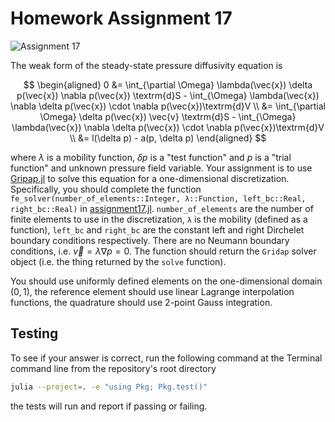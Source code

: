 # Homework Assignment 17

![Assignment 17](https://github.com/PGE383-HPC/assignment17/actions/workflows/main.yml/badge.svg)

The weak form of the steady-state pressure diffusivity equation is

$$
\begin{aligned}
0 &= \int_{\partial \Omega} \lambda(\vec{x}) \delta p(\vec{x}) \nabla p(\vec{x}) \textrm{d}S - \int_{\Omega}  \lambda(\vec{x}) \nabla \delta p(\vec{x}) 
\cdot \nabla p(\vec{x})\textrm{d}V \\
  &= \int_{\partial \Omega} \delta p(\vec{x}) \vec{v} \textrm{d}S - \int_{\Omega}  \lambda(\vec{x}) \nabla \delta p(\vec{x}) 
\cdot \nabla p(\vec{x})\textrm{d}V \\
 &= l(\delta p) - a(p, \delta p)
\end{aligned}
$$

where $\lambda$ is a mobility function, $\delta p$ is a "test function" and $p$ is a "trial function" and unknown pressure field variable.  Your assignment is to use [Gripap.jl](https://gridap.github.io/Gridap.jl/stable/) to solve this equation for a one-dimensional discretization.  Specifically, you should
complete the function `fe_solver(number_of_elements::Integer, λ::Function, left_bc::Real, right_bc::Real)` in [assignment17.jl](src/assignment17.jl). `number_of_elements` are the number of finite elements to use in the discretization, `λ` is the mobility (defined as a function), `left_bc` and `right_bc` are the constant left and right Dirchelet boundary conditions respectively.  There are no Neumann boundary conditions, i.e. $\vec{v} = \lambda \nabla p = 0$.  The function should return the `Gridap` solver object (i.e. the thing returned by the `solve` function).  

You should use uniformly defined elements on the one-dimensional domain $(0, 1)$, the reference element should use linear Lagrange interpolation functions, the quadrature should use 2-point Gauss integration.


## Testing

To see if your answer is correct, run the following command at the Terminal
command line from the repository's root directory

```bash
julia --project=. -e "using Pkg; Pkg.test()"
```

the tests will run and report if passing or failing.
